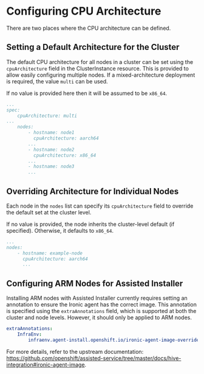 # Configuring CPU Architecture

There are two places where the CPU architecture can be defined.

## Setting a Default Architecture for the Cluster

The default CPU architecture for all nodes in a cluster can be set using the `cpuArchitecture` field in the ClusterInstance resource. This is provided to allow easily configuring multiple nodes. If a mixed-architecture deployment is required, the value `multi` can be used.

If no value is provided here then it will be assumed to be `x86_64`.

```yaml
...
spec:
    cpuArchitecture: multi
...
    nodes:
        - hostname: node1
          cpuArchitecture: aarch64
        ...
        - hostname: node2
          cpuArchitecture: x86_64
        ...
        - hostname: node3
        ...
```

## Overriding Architecture for Individual Nodes

Each node in the `nodes` list can specify its `cpuArchitecture` field to override the default set at the cluster level.

If no value is provided, the node inherits the cluster-level default (if specified). Otherwise, it defaults to `x86_64`.

```yaml
...
nodes:
    - hostname: example-node
      cpuArchitecture: aarch64
      ...
```

## Configuring ARM Nodes for Assisted Installer

Installing ARM nodes with Assisted Installer currently requires setting an annotation to ensure the Ironic agent has the correct image. This annotation is specified using the `extraAnnotations` field, which is supported at both the cluster and node levels. However, it should only be applied to ARM nodes.

```yaml
extraAnnotations:
    InfraEnv:
        infraenv.agent-install.openshift.io/ironic-agent-image-override: quay.io/openshift-release-dev/ocp-v4.0-art-dev@sha256:placeholder
```

For more details, refer to the upstream documentation: <https://github.com/openshift/assisted-service/tree/master/docs/hive-integration#ironic-agent-image>.
